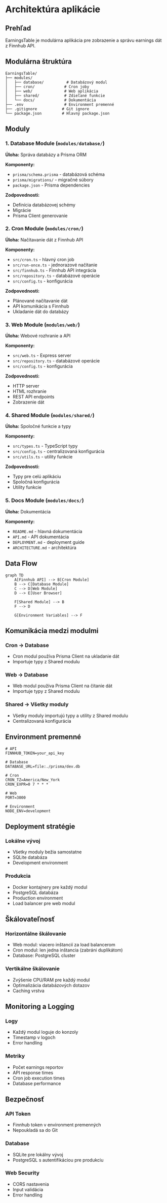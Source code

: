 # Architektúra aplikácie

## Prehľad

EarningsTable je modulárna aplikácia pre zobrazenie a správu earnings dát z Finnhub API.

## Modulárna štruktúra

```
EarningsTable/
├── modules/
│   ├── database/          # Databázový modul
│   ├── cron/             # Cron joby
│   ├── web/              # Web aplikácia
│   ├── shared/           # Zdieľané funkcie
│   └── docs/             # Dokumentácia
├── .env                  # Environment premenné
├── .gitignore           # Git ignore
└── package.json         # Hlavný package.json
```

## Moduly

### 1. Database Module (`modules/database/`)

**Úloha:** Správa databázy a Prisma ORM

**Komponenty:**

- `prisma/schema.prisma` - databázová schéma
- `prisma/migrations/` - migračné súbory
- `package.json` - Prisma dependencies

**Zodpovednosti:**

- Definícia databázovej schémy
- Migrácie
- Prisma Client generovanie

### 2. Cron Module (`modules/cron/`)

**Úloha:** Načítavanie dát z Finnhub API

**Komponenty:**

- `src/cron.ts` - hlavný cron job
- `src/run-once.ts` - jednorazové načítanie
- `src/finnhub.ts` - Finnhub API integrácia
- `src/repository.ts` - databázové operácie
- `src/config.ts` - konfigurácia

**Zodpovednosti:**

- Plánované načítavanie dát
- API komunikácia s Finnhub
- Ukladanie dát do databázy

### 3. Web Module (`modules/web/`)

**Úloha:** Webové rozhranie a API

**Komponenty:**

- `src/web.ts` - Express server
- `src/repository.ts` - databázové operácie
- `src/config.ts` - konfigurácia

**Zodpovednosti:**

- HTTP server
- HTML rozhranie
- REST API endpoints
- Zobrazenie dát

### 4. Shared Module (`modules/shared/`)

**Úloha:** Spoločné funkcie a typy

**Komponenty:**

- `src/types.ts` - TypeScript typy
- `src/config.ts` - centralizovaná konfigurácia
- `src/utils.ts` - utility funkcie

**Zodpovednosti:**

- Typy pre celú aplikáciu
- Spoločná konfigurácia
- Utility funkcie

### 5. Docs Module (`modules/docs/`)

**Úloha:** Dokumentácia

**Komponenty:**

- `README.md` - hlavná dokumentácia
- `API.md` - API dokumentácia
- `DEPLOYMENT.md` - deployment guide
- `ARCHITECTURE.md` - architektúra

## Data Flow

```mermaid
graph TD
    A[Finnhub API] --> B[Cron Module]
    B --> C[Database Module]
    C --> D[Web Module]
    D --> E[User Browser]

    F[Shared Module] --> B
    F --> D

    G[Environment Variables] --> F
```

## Komunikácia medzi modulmi

### Cron → Database

- Cron modul používa Prisma Client na ukladanie dát
- Importuje typy z Shared modulu

### Web → Database

- Web modul používa Prisma Client na čítanie dát
- Importuje typy z Shared modulu

### Shared → Všetky moduly

- Všetky moduly importujú typy a utility z Shared modulu
- Centralizovaná konfigurácia

## Environment premenné

```env
# API
FINNHUB_TOKEN=your_api_key

# Database
DATABASE_URL=file:./prisma/dev.db

# Cron
CRON_TZ=America/New_York
CRON_EXPR=0 7 * * *

# Web
PORT=3000

# Environment
NODE_ENV=development
```

## Deployment stratégie

### Lokálne vývoj

- Všetky moduly bežia samostatne
- SQLite databáza
- Development environment

### Produkcia

- Docker kontajnery pre každý modul
- PostgreSQL databáza
- Production environment
- Load balancer pre web modul

## Škálovateľnosť

### Horizontálne škálovanie

- Web modul: viacero inštancií za load balancerom
- Cron modul: len jedna inštancia (zabráni duplikátom)
- Database: PostgreSQL cluster

### Vertikálne škálovanie

- Zvýšenie CPU/RAM pre každý modul
- Optimalizácia databázových dotazov
- Caching vrstva

## Monitoring a Logging

### Logy

- Každý modul loguje do konzoly
- Timestamp v logoch
- Error handling

### Metriky

- Počet earnings reportov
- API response times
- Cron job execution times
- Database performance

## Bezpečnosť

### API Token

- Finnhub token v environment premenných
- Nepoukladá sa do Git

### Database

- SQLite pre lokálny vývoj
- PostgreSQL s autentifikáciou pre produkciu

### Web Security

- CORS nastavenia
- Input validácia
- Error handling
